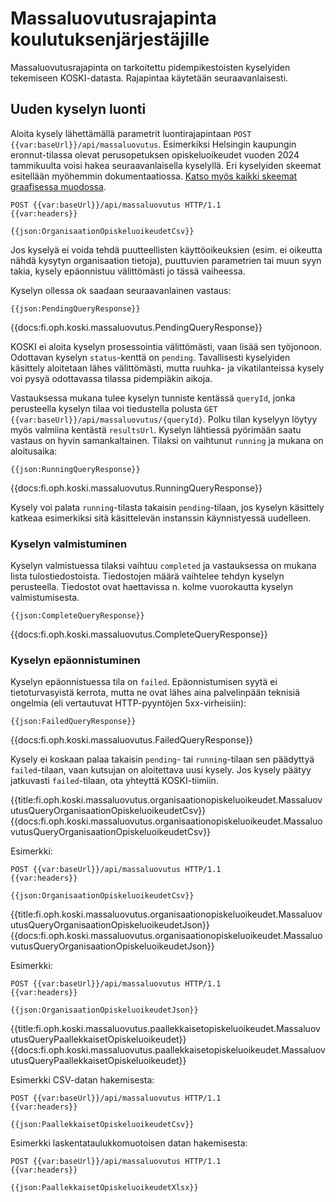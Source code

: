# Massaluovutusrajapinta koulutuksenjärjestäjille

Massaluovutusrajapinta on tarkoitettu pidempikestoisten kyselyiden tekemiseen KOSKI-datasta.
Rajapintaa käytetään seuraavanlaisesti.

## Uuden kyselyn luonti

Aloita kysely lähettämällä parametrit luontirajapintaan `POST {{var:baseUrl}}/api/massaluovutus`. Esimerkiksi Helsingin kaupungin
eronnut-tilassa olevat perusopetuksen opiskeluoikeudet vuoden 2024 tammikuulta voisi hakea
seuraavanlaisella kyselyllä.
Eri kyselyiden skeemat esitellään myöhemmin dokumentaatiossa. [Katso myös kaikki skeemat graafisessa muodossa](/koski/json-schema-viewer/?schema=massaluovutus-query.json).

    POST {{var:baseUrl}}/api/massaluovutus HTTP/1.1
    {{var:headers}}

    {{json:OrganisaationOpiskeluoikeudetCsv}}

Jos kyselyä ei voida tehdä puutteellisten käyttöoikeuksien (esim. ei oikeutta nähdä kysytyn
organisaation tietoja), puuttuvien parametrien tai muun syyn takia, kysely epäonnistuu välittömästi
jo tässä vaiheessa.

Kyselyn ollessa ok saadaan seuraavanlainen vastaus:

    {{json:PendingQueryResponse}}

{{docs:fi.oph.koski.massaluovutus.PendingQueryResponse}}

KOSKI ei aloita kyselyn prosessointia välittömästi, vaan lisää sen työjonoon. Odottavan kyselyn
`status`-kenttä on `pending`. Tavallisesti kyselyiden käsittely aloitetaan lähes välittömästi,
mutta ruuhka- ja vikatilanteissa kysely voi pysyä odottavassa tilassa pidempiäkin aikoja.

Vastauksessa mukana tulee kyselyn tunniste kentässä `queryId`, jonka perusteella kyselyn tilaa
voi tiedustella polusta `GET {{var:baseUrl}}/api/massaluovutus/{queryId}`. Polku tilan kyselyyn löytyy myös valmiina
kentästä `resultsUrl`. Kyselyn lähtiessä pyörimään saatu vastaus on hyvin samankaltainen.
Tilaksi on vaihtunut `running` ja mukana on aloitusaika:

    {{json:RunningQueryResponse}}

{{docs:fi.oph.koski.massaluovutus.RunningQueryResponse}}

Kysely voi palata `running`-tilasta takaisin `pending`-tilaan, jos kyselyn käsittely katkeaa
esimerkiksi sitä käsittelevän instanssin käynnistyessä uudelleen.

### Kyselyn valmistuminen

Kyselyn valmistuessa tilaksi vaihtuu `completed` ja vastauksessa on mukana lista tulostiedostoista.
Tiedostojen määrä vaihtelee tehdyn kyselyn perusteella. Tiedostot ovat haettavissa n. kolme vuorokautta
kyselyn valmistumisesta.

    {{json:CompleteQueryResponse}}

{{docs:fi.oph.koski.massaluovutus.CompleteQueryResponse}}

### Kyselyn epäonnistuminen

Kyselyn epäonnistuessa tila on `failed`. Epäonnistumisen syytä ei tietoturvasyistä kerrota,
mutta ne ovat lähes aina palvelinpään teknisiä ongelmia (eli vertautuvat HTTP-pyyntöjen 5xx-virheisiin):

    {{json:FailedQueryResponse}}

{{docs:fi.oph.koski.massaluovutus.FailedQueryResponse}}

Kysely ei koskaan palaa takaisin `pending`- tai `running`-tilaan sen päädyttyä `failed`-tilaan,
vaan kutsujan on aloitettava uusi kysely. Jos kysely päätyy jatkuvasti `failed`-tilaan, ota
yhteyttä KOSKI-tiimiin.

{{title:fi.oph.koski.massaluovutus.organisaationopiskeluoikeudet.MassaluovutusQueryOrganisaationOpiskeluoikeudetCsv}}
{{docs:fi.oph.koski.massaluovutus.organisaationopiskeluoikeudet.MassaluovutusQueryOrganisaationOpiskeluoikeudetCsv}}

Esimerkki:

    POST {{var:baseUrl}}/api/massaluovutus HTTP/1.1
    {{var:headers}}

    {{json:OrganisaationOpiskeluoikeudetCsv}}

{{title:fi.oph.koski.massaluovutus.organisaationopiskeluoikeudet.MassaluovutusQueryOrganisaationOpiskeluoikeudetJson}}
{{docs:fi.oph.koski.massaluovutus.organisaationopiskeluoikeudet.MassaluovutusQueryOrganisaationOpiskeluoikeudetJson}}

Esimerkki:

    POST {{var:baseUrl}}/api/massaluovutus HTTP/1.1
    {{var:headers}}

    {{json:OrganisaationOpiskeluoikeudetJson}}

{{title:fi.oph.koski.massaluovutus.paallekkaisetopiskeluoikeudet.MassaluovutusQueryPaallekkaisetOpiskeluoikeudet}}
{{docs:fi.oph.koski.massaluovutus.paallekkaisetopiskeluoikeudet.MassaluovutusQueryPaallekkaisetOpiskeluoikeudet}}

Esimerkki CSV-datan hakemisesta:

    POST {{var:baseUrl}}/api/massaluovutus HTTP/1.1
    {{var:headers}}

    {{json:PaallekkaisetOpiskeluoikeudetCsv}}

Esimerkki laskentataulukkomuotoisen datan hakemisesta:

    POST {{var:baseUrl}}/api/massaluovutus HTTP/1.1
    {{var:headers}}

    {{json:PaallekkaisetOpiskeluoikeudetXlsx}}
